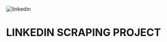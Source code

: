 ![linkedin](https://www.edigitalagency.com.au/wp-content/uploads/Linkedin-logo-blue-png-medium-size.png) 

# LINKEDIN SCRAPING PROJECT

